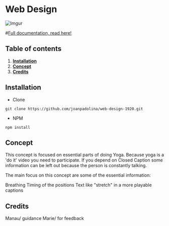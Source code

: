 # Web Design 

![Imgur](https://i.imgur.com/fxuV8U8.jpg)

#[Full documentation, read here!](https://github.com/joanpadolina/web-design-1920/wiki)

## Table of contents

1. __[Installation](#installation)__
1. __[Concept](#concept)__
1. __[Credits](#credits)__

## Installation
* Clone

```
git clone https://github.com/joanpadolina/web-design-1920.git
```
* NPM

```
npm install
```

## Concept

This concept is focused on essential parts of doing Yoga. Because yoga is a 'do it' video you need to participate. If you depend on Closed Caption some information can be left out because the person is constantly talking.

The main focus on this concept are some of the essential information:

Breathing
Timing of the positions
Text like "stretch" in a more playable captions

## Credits

Manau/ guidance
Marie/ for feedback


